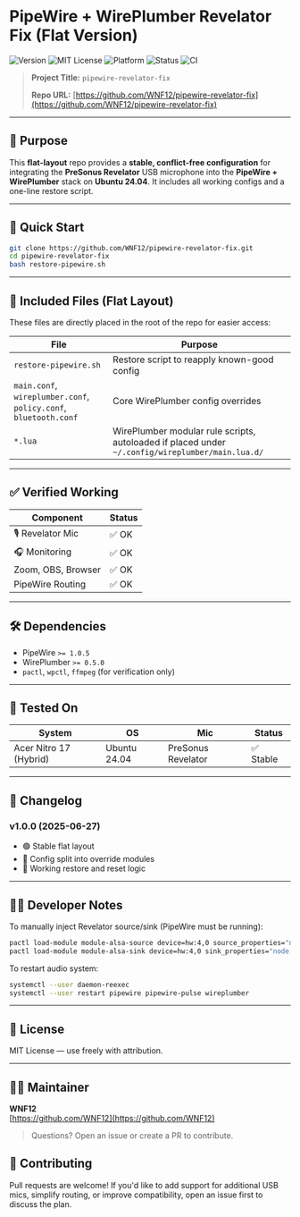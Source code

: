# PipeWire + WirePlumber Revelator Fix (Flat Version)

![Version](https://img.shields.io/badge/version-v1.0.0-green.svg)
![MIT License](https://img.shields.io/badge/license-MIT-blue.svg)
![Platform](https://img.shields.io/badge/platform-Ubuntu%2024.04-orange.svg)
![Status](https://img.shields.io/badge/stability-stable-brightgreen)
![CI](https://github.com/WNF12/pipewire-revelator-fix/actions/workflows/verify.yml/badge.svg?branch=main)


> **Project Title:** `pipewire-revelator-fix`
>
> &#x20; &#x20;
>
> **Repo URL:** [https://github.com/WNF12/pipewire-revelator-fix](https://github.com/WNF12/pipewire-revelator-fix)

---

## 🎯 Purpose

This **flat-layout** repo provides a **stable, conflict-free configuration** for integrating the **PreSonus Revelator** USB microphone into the **PipeWire + WirePlumber** stack on **Ubuntu 24.04**. It includes all working configs and a one-line restore script.

---

## 🚀 Quick Start

```bash
git clone https://github.com/WNF12/pipewire-revelator-fix.git
cd pipewire-revelator-fix
bash restore-pipewire.sh
```

---

## 🧩 Included Files (Flat Layout)

These files are directly placed in the root of the repo for easier access:

| File                                                             | Purpose                                                                                          |
| ---------------------------------------------------------------- | ------------------------------------------------------------------------------------------------ |
| `restore-pipewire.sh`                                            | Restore script to reapply known-good config                                                      |
| `main.conf`, `wireplumber.conf`, `policy.conf`, `bluetooth.conf` | Core WirePlumber config overrides                                                                |
| `*.lua`                                                          | WirePlumber modular rule scripts, autoloaded if placed under `~/.config/wireplumber/main.lua.d/` |

---

## ✅ Verified Working

| Component          | Status |
| ------------------ | ------ |
| 🎙️ Revelator Mic  | ✅ OK   |
| 🎧 Monitoring      | ✅ OK   |
| Zoom, OBS, Browser | ✅ OK   |
| PipeWire Routing   | ✅ OK   |

---

## 🛠️ Dependencies

- PipeWire `>= 1.0.5`
- WirePlumber `>= 0.5.0`
- `pactl`, `wpctl`, `ffmpeg` (for verification only)

---

## 🧪 Tested On

| System                 | OS           | Mic                | Status   |
| ---------------------- | ------------ | ------------------ | -------- |
| Acer Nitro 17 (Hybrid) | Ubuntu 24.04 | PreSonus Revelator | ✅ Stable |

---

## 📜 Changelog

### v1.0.0 (2025-06-27)

- 🟢 Stable flat layout
- 🧰 Config split into override modules
- 🔁 Working restore and reset logic

---

## 👩‍💻 Developer Notes

To manually inject Revelator source/sink (PipeWire must be running):

```bash
pactl load-module module-alsa-source device=hw:4,0 source_properties="node.name=revelator_input node.description='Revelator Microphone Input'"
pactl load-module module-alsa-sink device=hw:4,0 sink_properties="node.name=revelator_output node.description='Revelator Monitoring Output'"
```

To restart audio system:

```bash
systemctl --user daemon-reexec
systemctl --user restart pipewire pipewire-pulse wireplumber
```

---

## 🔐 License

MIT License — use freely with attribution.

---

## 👨‍🔧 Maintainer

**WNF12**\
[https://github.com/WNF12](https://github.com/WNF12)

> Questions? Open an issue or create a PR to contribute.

## 🤝 Contributing

Pull requests are welcome! If you'd like to add support for additional USB mics, simplify routing, or improve compatibility, open an issue first to discuss the plan.

